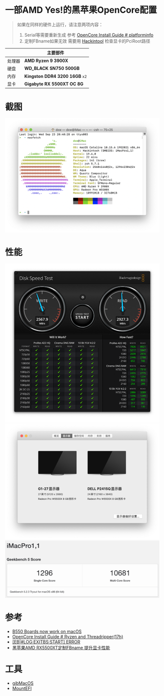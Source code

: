 # 一部AMD Yes!的黑苹果OpenCore配置
> 如果在同样的硬件上运行，请注意两项内容：
>  1. Serial等需要重新生成 参考 [OpenCore Install Guide # platforminfo](https://dortania.github.io/OpenCore-Install-Guide/AMD/zen.html#platforminfo)
>  2. 定制FBname如果无效 需要用 [Hackintool](https://github.com/headkaze/Hackintool/releases) 检查显卡的PciRoot路径

||主要部件|
| ---- | ---- |
|处理器|**AMD Ryzen 9 3900X**|
|硬盘|**WD_BLACK SN750 500GB**|
|内存|**Kingston DDR4 3200 16GB** `x2`|
|显卡|**Gigabyte RX 5500XT OC 8G**|

# 截图
![neofetch](./images/screen_shot.png)

# 性能
![ssd](./images/ssd.png)
![screen x2](./images/screen.png)
![Geekbench](./images/Geekbench.png)

# 参考
*  [B550 Boards now work on macOS](https://forum.amd-osx.com/index.php?threads/b550-boards-now-work-on-macos.713)
*  [OpenCore Install Guide # Ryzen and Threadripper(17h)](https://dortania.github.io/OpenCore-Install-Guide/AMD/zen.html#booter)
*  [[EB|#LOG:EXITBS:START] ERROR ](https://dortania.github.io/OpenCore-Install-Guide/troubleshooting/troubleshooting.html#stuck-on-eb-log-exitbs-start)
* [黑苹果AMD RX5500XT定制FBname 提升显卡性能](https://macx.top/8748.html)

# 工具
* [gibMacOS](https://github.com/corpnewt/gibMacOS)
* [MountEFI](https://github.com/corpnewt/MountEFI)
